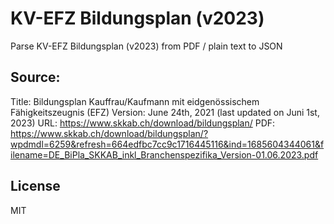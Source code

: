 # KV-EFZ Bildungsplan (v2023)

Parse KV-EFZ Bildungsplan (v2023) from PDF / plain text to JSON

## Source:

Title: Bildungsplan Kauffrau/Kaufmann mit eidgenössischem Fähigkeitszeugnis (EFZ)
Version: June 24th, 2021 (last updated on Juni 1st, 2023)
URL: https://www.skkab.ch/download/bildungsplan/
PDF: https://www.skkab.ch/download/bildungsplan/?wpdmdl=6259&refresh=664edfbc7cc9c1716445116&ind=1685604344061&filename=DE_BiPla_SKKAB_inkl_Branchenspezifika_Version-01.06.2023.pdf

## License

MIT
